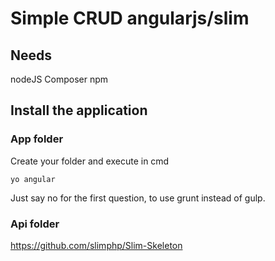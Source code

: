 # Simple CRUD angularjs/slim

## Needs

nodeJS
Composer
npm

## Install the application

### App folder
Create your folder and execute in cmd

`yo angular`

Just say no for the first question, to use grunt instead of gulp.

### Api folder

https://github.com/slimphp/Slim-Skeleton